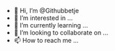 - 👋 Hi, I’m @Githubbetje
- 👀 I’m interested in ...
- 🌱 I’m currently learning ...
- 💞️ I’m looking to collaborate on ...
- 📫 How to reach me ...

<!---
Githubbetje/Githubbetje is a ✨ special ✨ repository because its `README.md` (this file) appears on your GitHub profile.
You can click the Preview link to take a look at your changes.
--->
